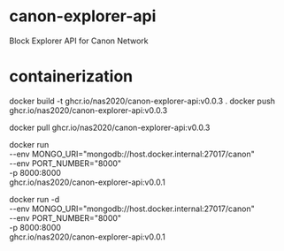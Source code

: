 # canon-explorer-api
Block Explorer API for Canon Network


# containerization


docker build -t ghcr.io/nas2020/canon-explorer-api:v0.0.3 .
docker push ghcr.io/nas2020/canon-explorer-api:v0.0.3

docker pull ghcr.io/nas2020/canon-explorer-api:v0.0.3

docker run \
  --env MONGO_URI="mongodb://host.docker.internal:27017/canon" \
  --env PORT_NUMBER="8000" \
  -p 8000:8000 \
  ghcr.io/nas2020/canon-explorer-api:v0.0.1

docker run -d \
  --env MONGO_URI="mongodb://host.docker.internal:27017/canon" \
  --env PORT_NUMBER="8000" \
  -p 8000:8000 \
 ghcr.io/nas2020/canon-explorer-api:v0.0.1
